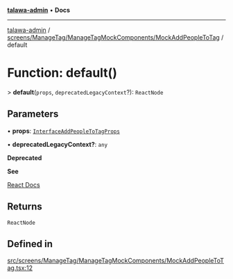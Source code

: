 [**talawa-admin**](../../../../../README.md) • **Docs**

***

[talawa-admin](../../../../../modules.md) / [screens/ManageTag/ManageTagMockComponents/MockAddPeopleToTag](../README.md) / default

# Function: default()

\> **default**(`props`, `deprecatedLegacyContext`?): `ReactNode`

## Parameters

• **props**: [`InterfaceAddPeopleToTagProps`](../../../../../components/AddPeopleToTag/AddPeopleToTag/interfaces/InterfaceAddPeopleToTagProps.md)

• **deprecatedLegacyContext?**: `any`

**Deprecated**

**See**

[React Docs](https://legacy.reactjs.org/docs/legacy-context.html#referencing-context-in-lifecycle-methods)

## Returns

`ReactNode`

## Defined in

[src/screens/ManageTag/ManageTagMockComponents/MockAddPeopleToTag.tsx:12](https://github.com/PalisadoesFoundation/talawa-admin/blob/084ac7e92dede9766b77e75cf296f40165965140/src/screens/ManageTag/ManageTagMockComponents/MockAddPeopleToTag.tsx#L12)
